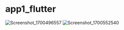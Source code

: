 # app1_flutter
![Screenshot_1700496557](https://github.com/F2fX4553/app1_flutter/assets/50016795/9a3a63c7-987d-4533-8a1c-a7c496362ea2)
![Screenshot_1700552540](https://github.com/F2fX4553/app1_flutter/assets/50016795/c27ed02f-1ed2-4ae2-930f-c6e00eb982c2)
